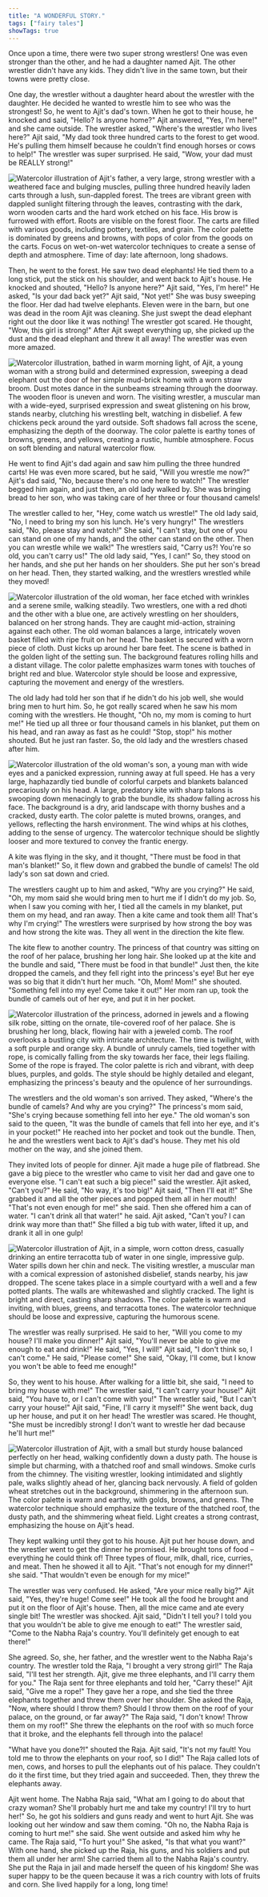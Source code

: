 ```yaml
---
title: "A WONDERFUL STORY."
tags: ["fairy tales"]
showTags: true
---
```


Once upon a time, there were two super strong wrestlers! One was even stronger than the other, and he had a daughter named Ajit. The other wrestler didn't have any kids. They didn't live in the same town, but their towns were pretty close. 

One day, the wrestler without a daughter heard about the wrestler with the daughter. He decided he wanted to wrestle him to see who was the strongest! So, he went to Ajit's dad's town. When he got to their house, he knocked and said, "Hello? Is anyone home?" Ajit answered, "Yes, I'm here!" and she came outside. The wrestler asked, "Where's the wrestler who lives here?" Ajit said, "My dad took three hundred carts to the forest to get wood. He's pulling them himself because he couldn't find enough horses or cows to help!" The wrestler was super surprised. He said, "Wow, your dad must be REALLY strong!"

![Watercolor illustration of Ajit's father, a very large, strong wrestler with a weathered face and bulging muscles, pulling three hundred heavily laden carts through a lush, sun-dappled forest. The trees are vibrant green with dappled sunlight filtering through the leaves, contrasting with the dark, worn wooden carts and the hard work etched on his face. His brow is furrowed with effort. Roots are visible on the forest floor. The carts are filled with various goods, including pottery, textiles, and grain. The color palette is dominated by greens and browns, with pops of color from the goods on the carts. Focus on wet-on-wet watercolor techniques to create a sense of depth and atmosphere. Time of day: late afternoon, long shadows.](/images/image_fairy-tales-a-wonderful-story1.png)

Then, he went to the forest. He saw two dead elephants! He tied them to a long stick, put the stick on his shoulder, and went back to Ajit's house. He knocked and shouted, "Hello? Is anyone here?" Ajit said, "Yes, I'm here!" He asked, "Is your dad back yet?" Ajit said, "Not yet!" She was busy sweeping the floor. Her dad had twelve elephants. Eleven were in the barn, but one was dead in the room Ajit was cleaning. She just swept the dead elephant right out the door like it was nothing! The wrestler got scared. He thought, "Wow, this girl is strong!" After Ajit swept everything up, she picked up the dust and the dead elephant and threw it all away! The wrestler was even more amazed.

![Watercolor illustration, bathed in warm morning light, of Ajit, a young woman with a strong build and determined expression, sweeping a dead elephant out the door of her simple mud-brick home with a worn straw broom. Dust motes dance in the sunbeams streaming through the doorway. The wooden floor is uneven and worn. The visiting wrestler, a muscular man with a wide-eyed, surprised expression and sweat glistening on his brow, stands nearby, clutching his wrestling belt, watching in disbelief. A few chickens peck around the yard outside. Soft shadows fall across the scene, emphasizing the depth of the doorway. The color palette is earthy tones of browns, greens, and yellows, creating a rustic, humble atmosphere. Focus on soft blending and natural watercolor flow.](/images/image_fairy-tales-a-wonderful-story0.png)

He went to find Ajit's dad again and saw him pulling the three hundred carts! He was even more scared, but he said, "Will you wrestle me now?" Ajit's dad said, "No, because there's no one here to watch!" The wrestler begged him again, and just then, an old lady walked by. She was bringing bread to her son, who was taking care of her three or four thousand camels!

The wrestler called to her, "Hey, come watch us wrestle!" The old lady said, "No, I need to bring my son his lunch. He's very hungry!" The wrestlers said, "No, please stay and watch!" She said, "I can't stay, but one of you can stand on one of my hands, and the other can stand on the other. Then you can wrestle while we walk!" The wrestlers said, "Carry us?! You're so old, you can't carry us!" The old lady said, "Yes, I can!" So, they stood on her hands, and she put her hands on her shoulders. She put her son's bread on her head. Then, they started walking, and the wrestlers wrestled while they moved!

![Watercolor illustration of the old woman, her face etched with wrinkles and a serene smile, walking steadily. Two wrestlers, one with a red dhoti and the other with a blue one, are actively wrestling on her shoulders, balanced on her strong hands. They are caught mid-action, straining against each other. The old woman balances a large, intricately woven basket filled with ripe fruit on her head. The basket is secured with a worn piece of cloth. Dust kicks up around her bare feet. The scene is bathed in the golden light of the setting sun. The background features rolling hills and a distant village. The color palette emphasizes warm tones with touches of bright red and blue. Watercolor style should be loose and expressive, capturing the movement and energy of the wrestlers.](/images/image_fairy-tales-a-wonderful-story2.png)

The old lady had told her son that if he didn't do his job well, she would bring men to hurt him. So, he got really scared when he saw his mom coming with the wrestlers. He thought, "Oh no, my mom is coming to hurt me!" He tied up all three or four thousand camels in his blanket, put them on his head, and ran away as fast as he could! "Stop, stop!" his mother shouted. But he just ran faster. So, the old lady and the wrestlers chased after him.

![Watercolor illustration of the old woman's son, a young man with wide eyes and a panicked expression, running away at full speed. He has a very large, haphazardly tied bundle of colorful carpets and blankets balanced precariously on his head. A large, predatory kite with sharp talons is swooping down menacingly to grab the bundle, its shadow falling across his face. The background is a dry, arid landscape with thorny bushes and a cracked, dusty earth. The color palette is muted browns, oranges, and yellows, reflecting the harsh environment. The wind whips at his clothes, adding to the sense of urgency. The watercolor technique should be slightly looser and more textured to convey the frantic energy.](/images/image_fairy-tales-a-wonderful-story3.png)

A kite was flying in the sky, and it thought, "There must be food in that man's blanket!" So, it flew down and grabbed the bundle of camels! The old lady's son sat down and cried.

The wrestlers caught up to him and asked, "Why are you crying?" He said, "Oh, my mom said she would bring men to hurt me if I didn't do my job. So, when I saw you coming with her, I tied all the camels in my blanket, put them on my head, and ran away. Then a kite came and took them all! That's why I'm crying!" The wrestlers were surprised by how strong the boy was and how strong the kite was. They all went in the direction the kite flew.

The kite flew to another country. The princess of that country was sitting on the roof of her palace, brushing her long hair. She looked up at the kite and the bundle and said, "There must be food in that bundle!" Just then, the kite dropped the camels, and they fell right into the princess's eye! But her eye was so big that it didn't hurt her much. "Oh, Mom! Mom!" she shouted. "Something fell into my eye! Come take it out!" Her mom ran up, took the bundle of camels out of her eye, and put it in her pocket.

![Watercolor illustration of the princess, adorned in jewels and a flowing silk robe, sitting on the ornate, tile-covered roof of her palace. She is brushing her long, black, flowing hair with a jeweled comb. The roof overlooks a bustling city with intricate architecture. The time is twilight, with a soft purple and orange sky. A bundle of unruly camels, tied together with rope, is comically falling from the sky towards her face, their legs flailing. Some of the rope is frayed. The color palette is rich and vibrant, with deep blues, purples, and golds. The style should be highly detailed and elegant, emphasizing the princess's beauty and the opulence of her surroundings.](/images/image_fairy-tales-a-wonderful-story4.png)

The wrestlers and the old woman's son arrived. They asked, "Where's the bundle of camels? And why are you crying?" The princess's mom said, "She's crying because something fell into her eye." The old woman's son said to the queen, "It was the bundle of camels that fell into her eye, and it's in your pocket!" He reached into her pocket and took out the bundle. Then, he and the wrestlers went back to Ajit's dad's house. They met his old mother on the way, and she joined them.

They invited lots of people for dinner. Ajit made a huge pile of flatbread. She gave a big piece to the wrestler who came to visit her dad and gave one to everyone else. "I can't eat such a big piece!" said the wrestler. Ajit asked, "Can't you?" He said, "No way, it's too big!" Ajit said, "Then I'll eat it!" She grabbed it and all the other pieces and popped them all in her mouth! "That's not even enough for me!" she said. Then she offered him a can of water. "I can't drink all that water!" he said. Ajit asked, "Can't you? I can drink way more than that!" She filled a big tub with water, lifted it up, and drank it all in one gulp!

![Watercolor illustration of Ajit, in a simple, worn cotton dress, casually drinking an entire terracotta tub of water in one single, impressive gulp. Water spills down her chin and neck. The visiting wrestler, a muscular man with a comical expression of astonished disbelief, stands nearby, his jaw dropped. The scene takes place in a simple courtyard with a well and a few potted plants. The walls are whitewashed and slightly cracked. The light is bright and direct, casting sharp shadows. The color palette is warm and inviting, with blues, greens, and terracotta tones. The watercolor technique should be loose and expressive, capturing the humorous scene.](/images/image_fairy-tales-a-wonderful-story5.png)

The wrestler was really surprised. He said to her, "Will you come to my house? I'll make you dinner!" Ajit said, "You'll never be able to give me enough to eat and drink!" He said, "Yes, I will!" Ajit said, "I don't think so, I can't come." He said, "Please come!" She said, "Okay, I'll come, but I know you won't be able to feed me enough!"

So, they went to his house. After walking for a little bit, she said, "I need to bring my house with me!" The wrestler said, "I can't carry your house!" Ajit said, "You have to, or I can't come with you!" The wrestler said, "But I can't carry your house!" Ajit said, "Fine, I'll carry it myself!" She went back, dug up her house, and put it on her head! The wrestler was scared. He thought, "She must be incredibly strong! I don't want to wrestle her dad because he'll hurt me!"

![Watercolor illustration of Ajit, with a small but sturdy house balanced perfectly on her head, walking confidently down a dusty path. The house is simple but charming, with a thatched roof and small windows. Smoke curls from the chimney. The visiting wrestler, looking intimidated and slightly pale, walks slightly ahead of her, glancing back nervously. A field of golden wheat stretches out in the background, shimmering in the afternoon sun. The color palette is warm and earthy, with golds, browns, and greens. The watercolor technique should emphasize the texture of the thatched roof, the dusty path, and the shimmering wheat field. Light creates a strong contrast, emphasizing the house on Ajit's head.](/images/image_fairy-tales-a-wonderful-story6.png)

They kept walking until they got to his house. Ajit put her house down, and the wrestler went to get the dinner he promised. He brought tons of food – everything he could think of! Three types of flour, milk, dhall, rice, curries, and meat. Then he showed it all to Ajit. "That's not enough for my dinner!" she said. "That wouldn't even be enough for my mice!"

The wrestler was very confused. He asked, "Are your mice really big?" Ajit said, "Yes, they're huge! Come see!" He took all the food he brought and put it on the floor of Ajit's house. Then, all the mice came and ate every single bit! The wrestler was shocked. Ajit said, "Didn't I tell you? I told you that you wouldn't be able to give me enough to eat!" The wrestler said, "Come to the Nabha Raja's country. You'll definitely get enough to eat there!"

She agreed. So, she, her father, and the wrestler went to the Nabha Raja's country. The wrestler told the Raja, "I brought a very strong girl!" The Raja said, "I'll test her strength. Ajit, give me three elephants, and I'll carry them for you." The Raja sent for three elephants and told her, "Carry these!" Ajit said, "Give me a rope!" They gave her a rope, and she tied the three elephants together and threw them over her shoulder. She asked the Raja, "Now, where should I throw them? Should I throw them on the roof of your palace, on the ground, or far away?" The Raja said, "I don't know! Throw them on my roof!" She threw the elephants on the roof with so much force that it broke, and the elephants fell through into the palace!

"What have you done?!" shouted the Raja. Ajit said, "It's not my fault! You told me to throw the elephants on your roof, so I did!" The Raja called lots of men, cows, and horses to pull the elephants out of his palace. They couldn't do it the first time, but they tried again and succeeded. Then, they threw the elephants away.

Ajit went home. The Nabha Raja said, "What am I going to do about that crazy woman? She'll probably hurt me and take my country! I'll try to hurt her!" So, he got his soldiers and guns ready and went to hurt Ajit. She was looking out her window and saw them coming. "Oh no, the Nabha Raja is coming to hurt me!" she said. She went outside and asked him why he came. The Raja said, "To hurt you!" She asked, "Is that what you want?" With one hand, she picked up the Raja, his guns, and his soldiers and put them all under her arm! She carried them all to the Nabha Raja's country. She put the Raja in jail and made herself the queen of his kingdom! She was super happy to be the queen because it was a rich country with lots of fruits and corn. She lived happily for a long, long time!